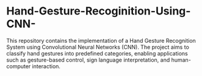 # Hand-Gesture-Recoginition-Using-CNN-
This repository contains the implementation of a Hand Gesture Recognition System using Convolutional Neural Networks (CNN). The project aims to classify hand gestures into predefined categories, enabling applications such as gesture-based control, sign language interpretation, and human-computer interaction.
